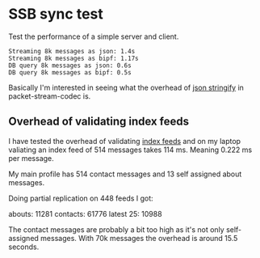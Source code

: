 # SSB sync test

Test the performance of a simple server and client.

```
Streaming 8k messages as json: 1.4s
Streaming 8k messages as bipf: 1.17s
DB query 8k messages as json: 0.6s
DB query 8k messages as bipf: 0.5s
```

Basically I'm interested in seeing what the overhead of [json
stringify](https://github.com/ssbc/packet-stream-codec/blob/b206128ddcad1c65fc16a0c2259ab7f8ce7e8fd0/index.js#L35)
in packet-stream-codec is.

## Overhead of validating index feeds

I have tested the overhead of validating [index
feeds](https://github.com/ssb-ngi-pointer/ssb-secure-partial-replication#indexes)
and on my laptop valiating an index feed of 514 messages takes
114 ms. Meaning 0.222 ms per message.

My main profile has 514 contact messages and 13 self assigned about messages.

Doing partial replication on 448 feeds I got:

abouts: 11281
contacts: 61776
latest 25: 10988

The contact messages are probably a bit too high as it's not only
self-assigned messages. With 70k messages the overhead is around 15.5
seconds.
